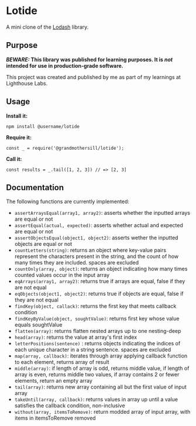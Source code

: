 # Lotide

A mini clone of the [Lodash](https://lodash.com) library.

## Purpose

**_BEWARE:_ This library was published for learning purposes. It is _not_ intended for use in production-grade software.**

This project was created and published by me as part of my learnings at Lighthouse Labs. 

## Usage

**Install it:**

`npm install @username/lotide`

**Require it:**

`const _ = require('@grandmothersill/lotide');`

**Call it:**

`const results = _.tail([1, 2, 3]) // => [2, 3]`

## Documentation

The following functions are currently implemented:

* `assertArraysEqual(array1, array2)`: asserts whether the inputted arrays are equal or not
* `assertEqual(actual, expected)`: asserts whether actual and expected are equal or not
* `assertObjectsEqual(object1, object2)`: asserts wether the inputted objects are equal or not
* `countLetters(string)`: returns an object where key-value pairs represent the characters present in the string, and the count of how many times they are included. spaces are excluded
* `countOnly(array, object)`: returns an object indicating how many times counted values occur in the input array
* `eqArrays(array1, array2)`: returns true if arrays are equal, false if they are not equal
* `eqObjects(object1, object2)`: returns true if objects are equal, false if they are not equal
* `findKey(object, callack)`: returns the first key that meets callback condition
* `findKeyByValue(object, soughtValue)`: returns first key whose value equals soughtValue
* `flatten(array)`: returns flatten nested arrays up to one nesting-deep
* `head(array)`: returns the value at array's first index
* `letterPositions(sentence)` : returns objects indicating the indices of each unique character in a string sentence. spaces are excluded
* `map(array, callback)`: iterates through array applying callback function to each element, returns array of result
* `middle(array)`: if length of array is odd, returns middle value, if length of array is even, returns middle two values, if array contains 2 or fewer elements, return an empty array
* `tail(array)`: returns new array containing all but the first value of input array
* `takeUntil(array, callback)`: returns values in array up until a value satisfies the callback condition, non-inclusive
* `without(array, itemsToRemove)`: return modded array of input array, with items in itemsToRemove removed
